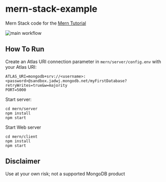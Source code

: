 # mern-stack-example
Mern Stack code for the [Mern Tutorial](https://www.mongodb.com/languages/mern-stack-tutorial)

![main workflow](https://github.com/mongodb-developer/mern-stack-example/actions/workflows/main.yml/badge.svg?branch=testing)

## How To Run
Create an Atlas URI connection parameter in `mern/server/config.env` with your Atlas URI:
```
ATLAS_URI=mongodb+srv://<username>:<password>@sandbox.jadwj.mongodb.net/myFirstDatabase?retryWrites=true&w=majority
PORT=5000
```

Start server:
```
cd mern/server
npm install
npm start
```

Start Web server
```
cd mern/client
npm install
npm start
```

## Disclaimer

Use at your own risk; not a supported MongoDB product
